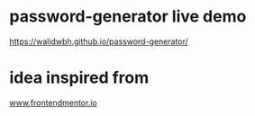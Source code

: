 # password-generator live demo
https://walidwbh.github.io/password-generator/
# idea inspired from
www.frontendmentor.io
